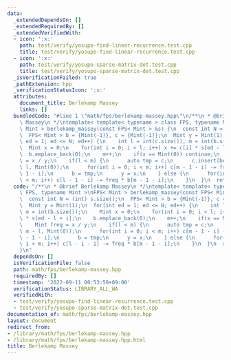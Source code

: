 ```yaml
---
data:
  _extendedDependsOn: []
  _extendedRequiredBy: []
  _extendedVerifiedWith:
  - icon: ':x:'
    path: test/verify/yosupo-find-linear-recurrence.test.cpp
    title: test/verify/yosupo-find-linear-recurrence.test.cpp
  - icon: ':x:'
    path: test/verify/yosupo-sparse-matrix-det.test.cpp
    title: test/verify/yosupo-sparse-matrix-det.test.cpp
  _isVerificationFailed: true
  _pathExtension: hpp
  _verificationStatusIcon: ':x:'
  attributes:
    document_title: Berlekamp Massey
    links: []
  bundledCode: "#line 1 \"math/fps/berlekamp-massey.hpp\"\n/**\n * @brief Berlekamp\
    \ Massey\n */\ntemplate< template< typename > class FPS, typename Mint >\nFPS<\
    \ Mint > berlekamp_massey(const FPS< Mint > &s) {\n  const int N = (int) s.size();\n\
    \  FPS< Mint > b = {Mint(-1)}, c = {Mint(-1)};\n  Mint y = Mint(1);\n  for(int\
    \ ed = 1; ed <= N; ed++) {\n    int l = int(c.size()), m = int(b.size());\n  \
    \  Mint x = 0;\n    for(int i = 0; i < l; i++) x += c[i] * s[ed - l + i];\n  \
    \  b.emplace_back(0);\n    m++;\n    if(x == Mint(0)) continue;\n    Mint freq\
    \ = x / y;\n    if(l < m) {\n      auto tmp = c;\n      c.insert(begin(c), m -\
    \ l, Mint(0));\n      for(int i = 0; i < m; i++) c[m - 1 - i] -= freq * b[m -\
    \ 1 - i];\n      b = tmp;\n      y = x;\n    } else {\n      for(int i = 0; i\
    \ < m; i++) c[l - 1 - i] -= freq * b[m - 1 - i];\n    }\n  }\n  return c;\n}\n"
  code: "/**\n * @brief Berlekamp Massey\n */\ntemplate< template< typename > class\
    \ FPS, typename Mint >\nFPS< Mint > berlekamp_massey(const FPS< Mint > &s) {\n\
    \  const int N = (int) s.size();\n  FPS< Mint > b = {Mint(-1)}, c = {Mint(-1)};\n\
    \  Mint y = Mint(1);\n  for(int ed = 1; ed <= N; ed++) {\n    int l = int(c.size()),\
    \ m = int(b.size());\n    Mint x = 0;\n    for(int i = 0; i < l; i++) x += c[i]\
    \ * s[ed - l + i];\n    b.emplace_back(0);\n    m++;\n    if(x == Mint(0)) continue;\n\
    \    Mint freq = x / y;\n    if(l < m) {\n      auto tmp = c;\n      c.insert(begin(c),\
    \ m - l, Mint(0));\n      for(int i = 0; i < m; i++) c[m - 1 - i] -= freq * b[m\
    \ - 1 - i];\n      b = tmp;\n      y = x;\n    } else {\n      for(int i = 0;\
    \ i < m; i++) c[l - 1 - i] -= freq * b[m - 1 - i];\n    }\n  }\n  return c;\n\
    }\n"
  dependsOn: []
  isVerificationFile: false
  path: math/fps/berlekamp-massey.hpp
  requiredBy: []
  timestamp: '2022-09-11 00:53:50+09:00'
  verificationStatus: LIBRARY_ALL_WA
  verifiedWith:
  - test/verify/yosupo-find-linear-recurrence.test.cpp
  - test/verify/yosupo-sparse-matrix-det.test.cpp
documentation_of: math/fps/berlekamp-massey.hpp
layout: document
redirect_from:
- /library/math/fps/berlekamp-massey.hpp
- /library/math/fps/berlekamp-massey.hpp.html
title: Berlekamp Massey
---
```

